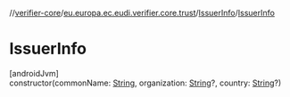 //[verifier-core](../../../index.md)/[eu.europa.ec.eudi.verifier.core.trust](../index.md)/[IssuerInfo](index.md)/[IssuerInfo](-issuer-info.md)

# IssuerInfo

[androidJvm]\
constructor(commonName: [String](https://kotlinlang.org/api/latest/jvm/stdlib/kotlin-stdlib/kotlin/-string/index.html), organization: [String](https://kotlinlang.org/api/latest/jvm/stdlib/kotlin-stdlib/kotlin/-string/index.html)?, country: [String](https://kotlinlang.org/api/latest/jvm/stdlib/kotlin-stdlib/kotlin/-string/index.html)?)

